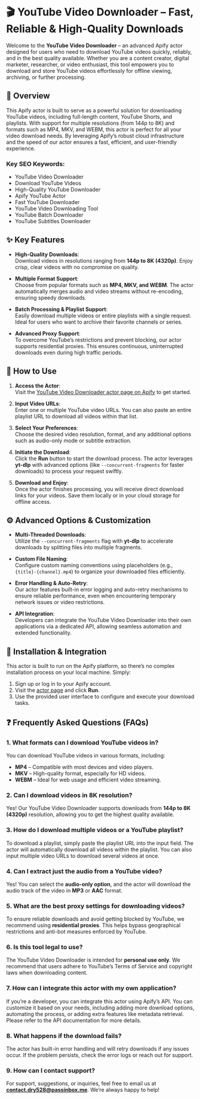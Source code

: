 # 🎬 YouTube Video Downloader – Fast, Reliable & High-Quality Downloads

Welcome to the **YouTube Video Downloader** – an advanced Apify actor designed for users who need to download YouTube videos quickly, reliably, and in the best quality available. Whether you are a content creator, digital marketer, researcher, or video enthusiast, this tool empowers you to download and store YouTube videos effortlessly for offline viewing, archiving, or further processing.

## 📢 Overview

This Apify actor is built to serve as a powerful solution for downloading YouTube videos, including full-length content, YouTube Shorts, and playlists. With support for multiple resolutions (from 144p to 8K) and formats such as MP4, MKV, and WEBM, this actor is perfect for all your video download needs. By leveraging Apify’s robust cloud infrastructure and the speed of our actor ensures a fast, efficient, and user-friendly experience.

### Key SEO Keywords:

- YouTube Video Downloader
- Download YouTube Videos
- High-Quality YouTube Downloader
- Apify YouTube Actor
- Fast YouTube Downloader
- YouTube Video Downloading Tool
- YouTube Batch Downloader
- YouTube Subtitles Downloader

## ✨ Key Features

- **High-Quality Downloads**:  
  Download videos in resolutions ranging from **144p to 8K (4320p)**. Enjoy crisp, clear videos with no compromise on quality.

- **Multiple Format Support**:  
  Choose from popular formats such as **MP4, MKV, and WEBM**. The actor automatically merges audio and video streams without re-encoding, ensuring speedy downloads.

- **Batch Processing & Playlist Support**:  
  Easily download multiple videos or entire playlists with a single request. Ideal for users who want to archive their favorite channels or series.

- **Advanced Proxy Support**:  
  To overcome YouTube’s restrictions and prevent blocking, our actor supports residential proxies. This ensures continuous, uninterrupted downloads even during high traffic periods.

## 🚀 How to Use

1. **Access the Actor**:  
   Visit the [YouTube Video Downloader actor page on Apify](https://apify.com/thenetaji/youtube-video-downloader) to get started.

2. **Input Video URLs**:  
   Enter one or multiple YouTube video URLs. You can also paste an entire playlist URL to download all videos within that list.

3. **Select Your Preferences**:  
   Choose the desired video resolution, format, and any additional options such as audio-only mode or subtitle extraction.

4. **Initiate the Download**:  
   Click the **Run** button to start the download process. The actor leverages **yt-dlp** with advanced options (like `--concurrent-fragments` for faster downloads) to process your request swiftly.

5. **Download and Enjoy**:  
   Once the actor finishes processing, you will receive direct download links for your videos. Save them locally or in your cloud storage for offline access.

## ⚙️ Advanced Options & Customization

- **Multi-Threaded Downloads**:  
  Utilize the `--concurrent-fragments` flag with **yt-dlp** to accelerate downloads by splitting files into multiple fragments.

- **Custom File Naming**:  
  Configure custom naming conventions using placeholders (e.g., `{title}-{channel}.mp4`) to organize your downloaded files efficiently.

- **Error Handling & Auto-Retry**:  
  Our actor features built-in error logging and auto-retry mechanisms to ensure reliable performance, even when encountering temporary network issues or video restrictions.

- **API Integration**:  
  Developers can integrate the YouTube Video Downloader into their own applications via a dedicated API, allowing seamless automation and extended functionality.

## 🔧 Installation & Integration

This actor is built to run on the Apify platform, so there’s no complex installation process on your local machine. Simply:

1. Sign up or log in to your Apify account.
2. Visit the [actor page](https://apify.com/thenetaji/youtube-video-downloader) and click **Run**.
3. Use the provided user interface to configure and execute your download tasks.

## ❓ Frequently Asked Questions (FAQs)

### 1. **What formats can I download YouTube videos in?**

You can download YouTube videos in various formats, including:

- **MP4** – Compatible with most devices and video players.
- **MKV** – High-quality format, especially for HD videos.
- **WEBM** – Ideal for web usage and efficient video streaming.

### 2. **Can I download videos in 8K resolution?**

Yes! Our YouTube Video Downloader supports downloads from **144p to 8K (4320p)** resolution, allowing you to get the highest quality available.

### 3. **How do I download multiple videos or a YouTube playlist?**

To download a playlist, simply paste the playlist URL into the input field. The actor will automatically download all videos within the playlist. You can also input multiple video URLs to download several videos at once.

### 4. **Can I extract just the audio from a YouTube video?**

Yes! You can select the **audio-only option**, and the actor will download the audio track of the video in **MP3** or **AAC** format.

### 5. **What are the best proxy settings for downloading videos?**

To ensure reliable downloads and avoid getting blocked by YouTube, we recommend using **residential proxies**. This helps bypass geographical restrictions and anti-bot measures enforced by YouTube.

### 6. **Is this tool legal to use?**

The YouTube Video Downloader is intended for **personal use only**. We recommend that users adhere to YouTube’s Terms of Service and copyright laws when downloading content.

### 7. **How can I integrate this actor with my own application?**

If you’re a developer, you can integrate this actor using Apify’s API. You can customize it based on your needs, including adding more download options, automating the process, or adding extra features like metadata retrieval. Please refer to the API documentation for more details.

### 8. **What happens if the download fails?**

The actor has built-in error handling and will retry downloads if any issues occur. If the problem persists, check the error logs or reach out for support.

### 9. **How can I contact support?**

For support, suggestions, or inquiries, feel free to email us at **contact.dry528@passinbox.me**. We’re always happy to help!
